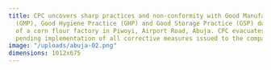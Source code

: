 ```yaml
---
title: CPC uncovers sharp practices and non-conformity with Good Manufacturing Practice
  (GMP), Good Hygiene Practice (GHP) and Good Storage Practice (GSP) during the inspection
  of a corn flour factory in Piwoyi, Airport Road, Abuja. CPC evacuates the products
  pending implementation of all corrective measures issued to the company.
image: "/uploads/abuja-02.png"
dimensions: 1012x675
---
```


